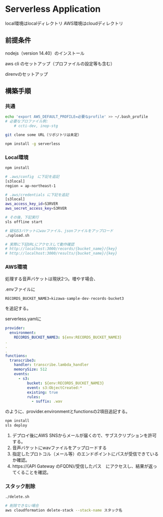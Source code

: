 # Serverless Application

local環境はlocalディレクトリ
AWS環境はcloudディレクトリ


## 前提条件

nodejs（version 14.40）のインストール

aws cli のセットアップ（プロファイルの設定等も含む）

direnvのセットアップ

## 構築手順

### 共通

```bash
echo 'export AWS_DEFAULT_PROFILE=必要なprofile' >> ~/.bash_profile
# 必要なプロファイル例:
	# ccti-dev, inop-stg

git clone some URL（リポジトリは未定）

npm install -g serverless
```

### Local環境

```bash
npm install

# .aws/config　に下記を追記
[s3local]
region = ap-northeast-1

# .aws/credentials に下記を追記
[s3local]
aws_access_key_id=S3RVER
aws_secret_access_key=S3RVER

# その後、下記実行
sls offline start

# 疑似S3バケットにwavファイル、jsonファイルをアップロード
./upload.sh

# 実際に下記URLにアクセスして動作確認
# http://localhost:3000/records/{bucket_name}/{key}
# http://localhost:3000/results/{bucket_name}/{key}
```

### AWS環境

処理する音声バケットは現状2つ。増やす場合、

.envファイルに

```jsx
RECORDS_BUCKET_NAME3=kizawa-sample-dev-records-bucket3
```

を追記する。

serverless.yamlに

```yaml
provider:
  environment:
    RECORDS_BUCKET_NAME3: ${env:RECORDS_BUCKET_NAME3}
.
.
.
functions:
  transcribe3:
    handler: transcribe.lambda_handler
    memorySize: 512
    events:
      - s3:
          bucket: ${env:RECORDS_BUCKET_NAME3}
          event: s3:ObjectCreated:*
          existing: true
          rules:
            - suffix: .wav
```

のように、provider.environmentとfunctionsの2項目追記する。

```bash
npm install
sls deploy
```

1. デプロイ後にAWS SNSからメールが届くので、サブスクリプションを許可する。
2. 音声バケットにwavファイルをアップロードする
3. 指定したプロトコル（メール等）のエンドポイントにパスが受信できているか確認。
4. https://{API Gateway のFQDN}/受信したパス　にアクセスし、結果が返ってくることを確認。

### スタック削除

```bash
./delete.sh

# 削除できない場合
aws cloudformation delete-stack --stack-name スタック名
```
